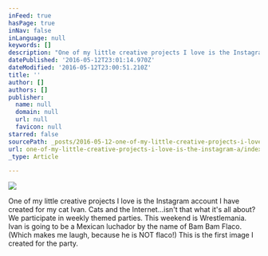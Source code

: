 ```yaml
---
inFeed: true
hasPage: true
inNav: false
inLanguage: null
keywords: []
description: "One of my little creative projects I love is the Instagram account I have created for my cat Ivan. Cats and the Internet...isn't that what it's all about? We participate in weekly themed parties. This weekend is Wrestlemania. Ivan is going to be a Mexican luchador by the name of Bam Bam Flaco. (Which makes me laugh, because he is NOT flaco!) This is the first image I created for the party. "
datePublished: '2016-05-12T23:01:14.970Z'
dateModified: '2016-05-12T23:00:51.210Z'
title: ''
author: []
authors: []
publisher:
  name: null
  domain: null
  url: null
  favicon: null
starred: false
sourcePath: _posts/2016-05-12-one-of-my-little-creative-projects-i-love-is-the-instagram-a.md
url: one-of-my-little-creative-projects-i-love-is-the-instagram-a/index.html
_type: Article

---
```

![](https://the-grid-user-content.s3-us-west-2.amazonaws.com/9a48dc01-f555-4b73-a69d-c7af60dded40.png)

One of my little creative projects I love is the Instagram account I have created for my cat Ivan. Cats and the Internet...isn't that what it's all about? We participate in weekly themed parties. This weekend is Wrestlemania. Ivan is going to be a Mexican luchador by the name of Bam Bam Flaco. (Which makes me laugh, because he is NOT flaco!) This is the first image I created for the party.
